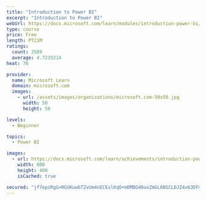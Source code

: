 ```yaml
---
title: "Introduction to Power BI"
excerpt: "Introduction to Power BI"
webUrl: https://docs.microsoft.com/learn/modules/introduction-power-bi/
type: course
price: Free
length: PT21M
ratings:
  count: 3589
  average: 4.7233214
heat: 76

provider:
  name: Microsoft Learn
  domain: microsoft.com
  images:
    - url: /assets/images/organizations/microsoft.com-50x50.jpg
      width: 50
      height: 50

levels:
  - Beginner

topics:
  - Power BI

images:
  - url: https://docs.microsoft.com/learn/achievements/introduction-power-bi-social.png
    width: 800
    height: 400
    isCached: true

secured: "jf7epzRgG+RGUKuwbTZvUm4nECExlKqO+mDMDG40uxZmGL6NSCLDJZ4x63DFmB4b3Dsnpt6bOTuutaA5ooeNpkExZEsOxvY9pb8wBDKCmMhXAAwkyYuTis+pQTibetH/XTNbzs2xZjTT1VSHOr7DeQXLc6sKdKPKUnUgbQHWsITLGSgjsnnjiQeS/e2anedNdKE10BIPALc9dm9rs6IsLfHjO4PC4id8fVXMF0GqMusFXTLi0PcRA7v0XsCSmlLJrA5A/p3GNE6ABMp90Gf5oUXcH/J3kUUqNQcI02qtl2S17YWjcpvISDRC7v3Bo15TgS16IrNH4yZyXXi2oW0ixXWVrnNu7/iewnLtoaBtrHrcNyB1Uow977ArYsfRc5ymh3pcQuU1neS5H93WHxJnjFD76Se2nftXHqRs2DrsOQk=;fPpBs9PFoT6cF+1T+8YgUA=="
---
```


